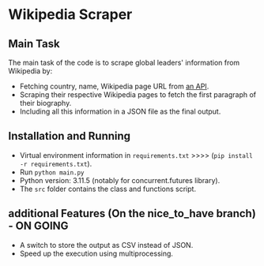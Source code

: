 # Wikipedia Scraper

## Main Task
The main task of the code is to scrape global leaders' information from Wikipedia by:
- Fetching country, name, Wikipedia page URL from [an API](https://country-leaders.onrender.com/docs).
- Scraping their respective Wikipedia pages to fetch the first paragraph of their biography.
- Including all this information in a JSON file as the final output.

## Installation and Running
- Virtual environment information  in `requirements.txt`  >>>>  (`pip install -r requirements.txt`).
- Run `python main.py`
- Python version: 3.11.5 (notably for concurrent.futures library).
- The `src` folder contains the class and functions script.


## additional Features (On the nice_to_have branch) - ON GOING
- A switch to store the output as CSV instead of JSON.
- Speed up the execution using multiprocessing.

